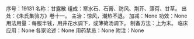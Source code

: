 序号：19131
名称：甘露散
组成：寒水石、石膏、防风、荆芥、薄荷、甘草。
出处：《朱氏集验方》卷十一。
主治：惊风，潮热不退。
加减：None
功效：None
用法用量：每服半钱，用井花水调下，或薄荷汤调下。
制备方法：上为末。
临床应用：None
各家论述：None
用药禁忌：None
附注：None
